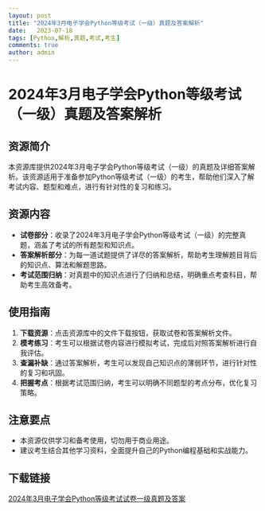 ```yaml
---
layout: post
title: "2024年3月电子学会Python等级考试（一级）真题及答案解析"
date:   2023-07-18
tags: [Python,解析,真题,考试,考生]
comments: true
author: admin
---
```

# 2024年3月电子学会Python等级考试（一级）真题及答案解析

## 资源简介

本资源库提供2024年3月电子学会Python等级考试（一级）的真题及详细答案解析。该资源适用于准备参加Python等级考试（一级）的考生，帮助他们深入了解考试内容、题型和难点，进行有针对性的复习和练习。

## 资源内容

- **试卷部分**：收录了2024年3月电子学会Python等级考试（一级）的完整真题，涵盖了考试的所有题型和知识点。
- **答案解析部分**：为每一道试题提供了详尽的答案解析，帮助考生理解题目背后的知识点、算法和解题思路。
- **考试范围归纳**：对真题中的知识点进行了归纳和总结，明确重点考查科目，帮助考生高效备考。

## 使用指南

1. **下载资源**：点击资源库中的文件下载按钮，获取试卷和答案解析文件。
2. **模考练习**：考生可以根据试卷内容进行模拟考试，完成后对照答案解析进行自我评估。
3. **查漏补缺**：通过答案解析，考生可以发现自己知识点的薄弱环节，进行针对性的复习和巩固。
4. **把握考点**：根据考试范围归纳，考生可以明确不同题型的考点分布，优化复习策略。

## 注意要点

- 本资源仅供学习和备考使用，切勿用于商业用途。
- 建议考生结合其他学习资料，全面提升自己的Python编程基础和实战能力。

## 下载链接

[2024年3月电子学会Python等级考试试卷一级真题及答案](https://pan.quark.cn/s/97bf3fec0acc)
